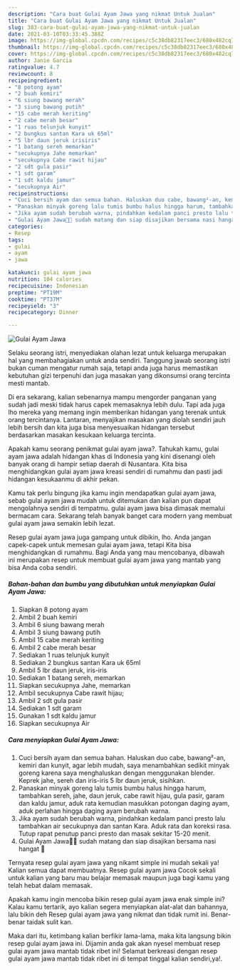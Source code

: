 ```yaml
---
description: "Cara buat Gulai Ayam Jawa yang nikmat Untuk Jualan"
title: "Cara buat Gulai Ayam Jawa yang nikmat Untuk Jualan"
slug: 383-cara-buat-gulai-ayam-jawa-yang-nikmat-untuk-jualan
date: 2021-03-10T03:33:45.388Z
image: https://img-global.cpcdn.com/recipes/c5c38db82317eec3/680x482cq70/gulai-ayam-jawa-foto-resep-utama.jpg
thumbnail: https://img-global.cpcdn.com/recipes/c5c38db82317eec3/680x482cq70/gulai-ayam-jawa-foto-resep-utama.jpg
cover: https://img-global.cpcdn.com/recipes/c5c38db82317eec3/680x482cq70/gulai-ayam-jawa-foto-resep-utama.jpg
author: Janie Garcia
ratingvalue: 4.7
reviewcount: 8
recipeingredient:
- "8 potong ayam"
- "2 buah kemiri"
- "6 siung bawang merah"
- "3 siung bawang putih"
- "15 cabe merah keriting"
- "2 cabe merah besar"
- "1 ruas telunjuk kunyit"
- "2 bungkus santan Kara uk 65ml"
- "5 lbr daun jeruk irisiris"
- "1 batang sereh memarkan"
- "secukupnya Jahe memarkan"
- "secukupnya Cabe rawit hijau"
- "2 sdt gula pasir"
- "1 sdt garam"
- "1 sdt kaldu jamur"
- "secukupnya Air"
recipeinstructions:
- "Cuci bersih ayam dan semua bahan. Haluskan duo cabe, bawang²-an, kemiri dan kunyit, agar lebih mudah, saya menambahkan sedikit minyak goreng karena saya menghaluskan dengan menggunakan blender. Keprek jahe, sereh dan iris-iris 5 lbr daun jeruk, sisihkan."
- "Panaskan minyak goreng lalu tumis bumbu halus hingga harum, tambahkan sereh, jahe, daun jeruk, cabe rawit hijau, gula pasir, garam dan kaldu jamur, aduk rata kemudian masukkan potongan daging ayam, aduk perlahan hingga daging ayam berubah warna."
- "Jika ayam sudah berubah warna, pindahkan kedalam panci presto lalu tambahkan air secukupnya dan santan Kara. Aduk rata dan koreksi rasa. Tutup rapat penutup panci presto dan masak sekitar 15-20 menit."
- "Gulai Ayam Jawa🍗🐓 sudah matang dan siap disajikan bersama nasi hangat 🍚"
categories:
- Resep
tags:
- gulai
- ayam
- jawa

katakunci: gulai ayam jawa 
nutrition: 104 calories
recipecuisine: Indonesian
preptime: "PT19M"
cooktime: "PT37M"
recipeyield: "3"
recipecategory: Dinner

---
```



![Gulai Ayam Jawa](https://img-global.cpcdn.com/recipes/c5c38db82317eec3/680x482cq70/gulai-ayam-jawa-foto-resep-utama.jpg)

Selaku seorang istri, menyediakan olahan lezat untuk keluarga merupakan hal yang membahagiakan untuk anda sendiri. Tanggung jawab seorang istri bukan cuman mengatur rumah saja, tetapi anda juga harus memastikan kebutuhan gizi terpenuhi dan juga masakan yang dikonsumsi orang tercinta mesti mantab.

Di era  sekarang, kalian sebenarnya mampu mengorder panganan yang sudah jadi meski tidak harus capek memasaknya lebih dulu. Tapi ada juga lho mereka yang memang ingin memberikan hidangan yang terenak untuk orang tercintanya. Lantaran, menyajikan masakan yang diolah sendiri jauh lebih bersih dan kita juga bisa menyesuaikan hidangan tersebut berdasarkan masakan kesukaan keluarga tercinta. 



Apakah kamu seorang penikmat gulai ayam jawa?. Tahukah kamu, gulai ayam jawa adalah hidangan khas di Indonesia yang kini disenangi oleh banyak orang di hampir setiap daerah di Nusantara. Kita bisa menghidangkan gulai ayam jawa kreasi sendiri di rumahmu dan pasti jadi hidangan kesukaanmu di akhir pekan.

Kamu tak perlu bingung jika kamu ingin mendapatkan gulai ayam jawa, sebab gulai ayam jawa mudah untuk ditemukan dan kalian pun dapat mengolahnya sendiri di tempatmu. gulai ayam jawa bisa dimasak memalui bermacam cara. Sekarang telah banyak banget cara modern yang membuat gulai ayam jawa semakin lebih lezat.

Resep gulai ayam jawa juga gampang untuk dibikin, lho. Anda jangan capek-capek untuk memesan gulai ayam jawa, tetapi Kita bisa menghidangkan di rumahmu. Bagi Anda yang mau mencobanya, dibawah ini merupakan resep untuk membuat gulai ayam jawa yang mantab yang bisa Anda coba sendiri.

<!--inarticleads1-->

##### Bahan-bahan dan bumbu yang dibutuhkan untuk menyiapkan Gulai Ayam Jawa:

1. Siapkan 8 potong ayam
1. Ambil 2 buah kemiri
1. Ambil 6 siung bawang merah
1. Ambil 3 siung bawang putih
1. Ambil 15 cabe merah keriting
1. Ambil 2 cabe merah besar
1. Sediakan 1 ruas telunjuk kunyit
1. Sediakan 2 bungkus santan Kara uk 65ml
1. Ambil 5 lbr daun jeruk, iris-iris
1. Sediakan 1 batang sereh, memarkan
1. Siapkan secukupnya Jahe, memarkan
1. Ambil secukupnya Cabe rawit hijau;
1. Ambil 2 sdt gula pasir
1. Sediakan 1 sdt garam
1. Gunakan 1 sdt kaldu jamur
1. Siapkan secukupnya Air




<!--inarticleads2-->

##### Cara menyiapkan Gulai Ayam Jawa:

1. Cuci bersih ayam dan semua bahan. Haluskan duo cabe, bawang²-an, kemiri dan kunyit, agar lebih mudah, saya menambahkan sedikit minyak goreng karena saya menghaluskan dengan menggunakan blender. Keprek jahe, sereh dan iris-iris 5 lbr daun jeruk, sisihkan.
1. Panaskan minyak goreng lalu tumis bumbu halus hingga harum, tambahkan sereh, jahe, daun jeruk, cabe rawit hijau, gula pasir, garam dan kaldu jamur, aduk rata kemudian masukkan potongan daging ayam, aduk perlahan hingga daging ayam berubah warna.
1. Jika ayam sudah berubah warna, pindahkan kedalam panci presto lalu tambahkan air secukupnya dan santan Kara. Aduk rata dan koreksi rasa. Tutup rapat penutup panci presto dan masak sekitar 15-20 menit.
1. Gulai Ayam Jawa🍗🐓 sudah matang dan siap disajikan bersama nasi hangat 🍚




Ternyata resep gulai ayam jawa yang nikamt simple ini mudah sekali ya! Kalian semua dapat membuatnya. Resep gulai ayam jawa Cocok sekali untuk kalian yang baru mau belajar memasak maupun juga bagi kamu yang telah hebat dalam memasak.

Apakah kamu ingin mencoba bikin resep gulai ayam jawa enak simple ini? Kalau kamu tertarik, ayo kalian segera menyiapkan alat-alat dan bahannya, lalu bikin deh Resep gulai ayam jawa yang nikmat dan tidak rumit ini. Benar-benar taidak sulit kan. 

Maka dari itu, ketimbang kalian berfikir lama-lama, maka kita langsung bikin resep gulai ayam jawa ini. Dijamin anda gak akan nyesel membuat resep gulai ayam jawa mantab tidak ribet ini! Selamat berkreasi dengan resep gulai ayam jawa mantab tidak ribet ini di tempat tinggal kalian sendiri,ya!.

